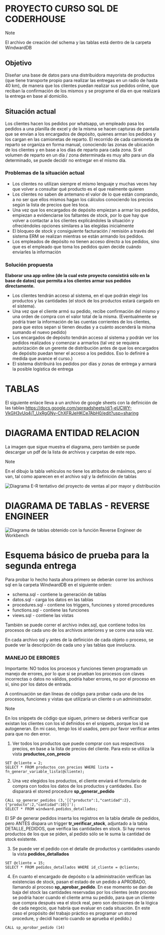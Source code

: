 # PROYECTO CURSO SQL DE CODERHOUSE

> [!NOTE]  
> El archivo de creación del schema y las tablas está dentro de la carpeta WindwardDB

## Objetivo

Diseñar una base de datos para una distribuidora mayorista de productos (que tiene transporte propio para realizar las entregas en un radio de hasta 40 km), de manera que los clientes puedan realizar sus pedidos online, que reciban la confirmación de los mismos y se programe el día en que realizará la entrega en base al domicilio.

## Situación actual

Los clientes hacen los pedidos por whatsapp, un empleado pasa los pedidos a una planilla de excel y de la misma se hacen capturas de pantalla que se envían a los encargados de depósito, quienes arman los pedidos y los cargan en las camionetas de reparto. El recorrido de cada camioneta de reparto se organiza en forma manual, conociendo las zonas de ubicación de los clientes y en base a los días de reparto para cada zona. Si el volumen de reparto en un día / zona determinada es muy alto para un día determinado, se puede decidir no entregar en el mismo día.

### Problemas de la situación actual

- Los clientes no utilizan siempre el mismo lenguaje y muchas veces hay que volver a consultar qué producto es el que realmente quieren
- Los clientes no saben de antemano el valor de lo que están comprando, a no ser que ellos mismos hagan los cálculos conociendo los precios según la lista de precios que les toca.
- Una vez que los encargados de depósito empiezan a armar los pedidos, empiezan a evidenciarse los faltantes de stock, por lo que hay que volver a contactar a los clientes explicándoles la situación y ofreciéndoles opciones similares a las elegidas inicialmente
- El bloqueo de stock y consiguiente facturación / remisión a través del sistema ERM se realizan mientras se están armando los pedidos.
- Los empleados de depósito no tienen acceso directo a los pedidos, sino que es el empleado que toma los pedidos quien decide cuándo enviarles la información

### Solución propuesta

**Elaborar una app online (de la cual este proyecto consistirá sólo en la base de datos) que permita a los clientes armar sus pedidos directamente.**

- Los clientes tendrán acceso al sistema, en el que podrán elegir los productos y las cantidades (el stock de los productos estará cargado en el sistema).
- Una vez que el cliente armó su pedido, recibe confirmación del mismo y una orden de compra con el valor total de la misma. (Eventualmente se podría traer la información de las cuentas corrientes de los clientes, para que estos sepan si tienen deudas y a cuánto ascenderá la misma sumando el nuevo pedido)
- Los encargados de depósito tendrán acceso al sistema y podrán ver los pedidos realizados y comenzar a armarlos (tal vez se requiera autorización de un gerente de distribución antes de que los encargados de depósito puedan tener el acceso a los pedidos. Eso lo definiré a medida que avance el curso.)
- El sistema distribuirá los pedidos por días y zonas de entrega y armará la posible logística de entrega

# TABLAS

El siguiente enlace lleva a un archivo de google sheets con la definición de las tablas
https://docs.google.com/spreadsheets/d/1-eUCWY-VkGH3vUq4jT_UxRgGNy-ChXFRJeHKCe7AbH0/edit?usp=sharing


# DIAGRAMA ENTIDAD RELACION

La imagen que sigue muestra el diagrama, pero también se puede descargar un pdf de la lista de archivos y carpetas de este repo.

> [!NOTE]  
> En el dibujo la tabla vehículos no tiene los atributos de máximos, pero sí van, tal como aparecen en el archivo sql y la definición de tablas

![Diagrama E-R tentativo del proyecto de ventas al por mayor y distribución](Windward.jpg)

# DIAGRAMA DE TABLAS - REVERSE ENGINEER

![Diagrama de tablas obtenido con la función Reverse Engineer de Workbench](WindwardDB/ReverseEngineer.jpg)

# Esquema básico de prueba para la segunda entrega

Para probar lo hecho hasta ahora primero se deberán correr los archivos sql en la carpeta WindwardDB en el siguiente orden:
- schema.sql - contiene la generación de tablas
- datos.sql - carga los datos en las tablas
- procedures.sql - contiene los triggers, funciones y stored procedures
- functions.sql - contiene las funciones
- views.sql - contiene las vistas

También se puede correr el archivo index.sql, que contiene todos los procesos de cada uno de los archivos anteriores y se corre una sola vez.

En cada archivo sql y antes de la definición de cada objeto o proceso, se puede ver la descripción de cada uno y las tablas que involucra.
### MANEJO DE ERRORES 
Importante: NO todos los procesos y funciones tienen programado un manejo de errores, por lo que si se prueban los procesos con claves incorrectas o datos no válidos, podría haber errores, no por el proceso en sí, sino por los datos de entrada.

A continuación se dan líneas de código para probar cada uno de los procesos, funciones y vistas que utilizaría un cliente o un administrador.

> [!NOTE]
> En los snippets de código que siguen, primero se deberá verificar que existan los clientes con los id definidos en el snippets, porque los id se autogeneran. En mi caso, tengo los id usados, pero por favor verificar antes para que no den error.

1) Ver todos los productos que puede comprar con sus respectivos precios, en base a la lista de precios del cliente. Para esto se utiliza la vista **productos_con_precio**

```
SET @cliente = 2;
SELECT * FROM productos_con_precios WHERE lista = fn_generar_variable_lista(@cliente);
```

2) Una vez elegidos los productos, el cliente enviará el formulario de compra con todos los datos de los productos y cantidades. Eso disparará el stored procedure **sp_generar_pedido**

```
CALL sp_generar_pedidos (3,'[{"producto":1,"cantidad":2},{"producto":2,"cantidad":10}]');
SELECT * FROM windward.pedidos_detallados;
```

El SP de generar pedidos inserta los registros en la tabla detalle de pedidos, pero ANTES dispara un trigger **tr_verificar_stock**, adjuntado a la tabla DETALLE_PEDIDOS, que verifica las cantidades en stock. Si hay menos productos de los que se piden, al pedido sólo se le suma la cantidad de stock existente.

3) Se puede ver el pedido con el detalle de productos y cantidades usando la vista **pedidos_detallados**

```
SET @cliente = 15;
SELECT * FROM pedidos_detallados WHERE id_cliente = @cliente;
```
4) En cuanto el encargado de depósito o la administración verifican las existencias de stock, pasan el estado de un pedido a APROBADO, llamando al proceso **sp_aprobar_pedido**. En ese momento se dan de baja del stock las cantidades reservadas por los clientes (este proceso se podría hacer cuando el cliente arma su pedido, para que un cliente que compra después vea el stock real, pero son decisiones de la lógica de cada negocio, que habría que evaluar en cada situación. En este caso el propósito del trabajo práctico es programar un stored procedure, y decidí hacerlo cuando se aprueba el pedido.)
```
CALL sp_aprobar_pedido (14)
```
